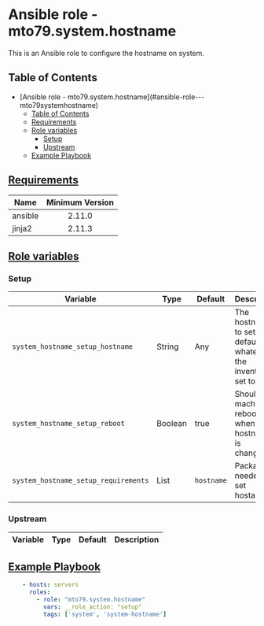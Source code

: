 # Ansible role -  mto79.system.hostname

This is an Ansible role to configure the hostname on system.

## Table of Contents

- [Ansible role -  mto79.system.hostname](#ansible-role--- mto79systemhostname)
  - [Table of Contents](#table-of-contents)
  - [Requirements](#requirements)
  - [Role variables](#role-variables)
    - [Setup](#setup)
    - [Upstream](#upstream)
  - [Example Playbook](#example-playbook)

## [Requirements](#requirements)

| Name             | Minimum Version |
|------------------|:---------------:|
| ansible          | 2.11.0          |
| jinja2           | 2.11.3          |

## [Role variables](#role-variables)

### Setup

| Variable                                     | Type       | Default           | Description |
|----------------------------------------------|------------|-------------------|-------------|
| `system_hostname_setup_hostname`             | String     | Any               | The hostname to set. By default whatever the inventory is set to. |
| `system_hostname_setup_reboot`               | Boolean    | true              | Should the machine be rebooted when the hostname is changed? |
| `system_hostname_setup_requirements`         | List       | `hostname`        | Package needed to set hostanme|

### Upstream

| Variable | Type | Default | Description |
| -------- | ---- | ------- | ----------- |

## [Example Playbook](#example-playbook)

```yaml
    - hosts: servers
      roles:
        - role: "mto79.system.hostname"
          vars: __role_action: "setup"
          tags: ['system', 'system-hostname']
```
